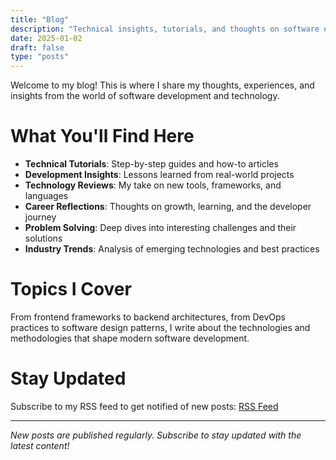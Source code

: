```yaml
---
title: "Blog"
description: "Technical insights, tutorials, and thoughts on software development"
date: 2025-01-02
draft: false
type: "posts"
---
```


Welcome to my blog! This is where I share my thoughts, experiences, and insights from the world of software development and technology.

# What You'll Find Here

- **Technical Tutorials**: Step-by-step guides and how-to articles
- **Development Insights**: Lessons learned from real-world projects
- **Technology Reviews**: My take on new tools, frameworks, and languages
- **Career Reflections**: Thoughts on growth, learning, and the developer journey
- **Problem Solving**: Deep dives into interesting challenges and their solutions
- **Industry Trends**: Analysis of emerging technologies and best practices

# Topics I Cover

From frontend frameworks to backend architectures, from DevOps practices to software design patterns, I write about the technologies and methodologies that shape modern software development.

# Stay Updated

Subscribe to my RSS feed to get notified of new posts: [RSS Feed](/posts/index.xml)

---

*New posts are published regularly. Subscribe to stay updated with the latest content!*
